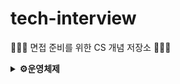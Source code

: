 # tech-interview
🧑🏻‍💻 면접 준비를 위한 CS 개념 저장소 🧑🏻‍💻

<details>
<summary><strong>⚙️운영체제</strong></summary>

<br>

- [운영체제란?](./Operation_System/운영체제란.md)
  - 운영체자란 무엇일까요?
  - 커널이란 무엇일까요?
  - 운영체제는 어떤 기능을 하는지 설명해주세요
  - 운영체제가 관리하는 5가지 지원에 대해 설명해주세요
- [프로세스와 스레드](./Operation_System/Process&Thread.md)
  - 프로세스와 프로세서의 차이에 대해 설명해주세요.
  - 프로세스와 스레드의 차이를 설명해주세요
  - 프로세스의 주소 공간에는 어떤 것이 있을까요?
  - 프로세스의 Data, Stack, Heap영역에는 각각 어떤 데이터가 저장되는지 설명해주세요
  - 프로세스의 상태에는 어떤 것이 있을까요?
  - 프로세스의 Running State에서 CPU 자원을 뺐기는 3가지 상황에 대해 설명해주세요
  - OS는 프로세스의 정보를 어떻게 관리하며 어떤 데이터들을 저장하고 있는지 설명해주세요 (hint.PCB)
  - PCB가 왜 필요할까요?
  - 멀티 스레드와 멀티 프로세스의 차이에 대해 설명해주세요
  - 스레드마다 독립적으로 관리하는 공간은 무엇이며 왜 독립적으로 할당할까요?
  - 커널 스레드와 유저 스레드의 차이에 대해 설명해주세요
- [Context Switching](./Operation_System/Context_Switching.md)
  - Context Switching에 대해 설명해주세요
  - Context Switching Overhead에 대해 설명해주세요
- [IPC](./Operation_System/IPC.md)
  - 프로세스간 통신은 어떻게 할까요?
  - IPC에는 어떤 방법들이 있을까요?
- [System Call](./Operation_System/SystemCall.md)
  - System Call이란 무엇일까요?
  - System Call과 Function Call의 차이점에 대해 설명해주세요
  - 사용자 모드와 커널 모드에 대해 설명해주세요
- [인터럽트](./Operation_System/Interrupt.md)
  - 인터럽트란 무엇일까요?
  - 인터럽트는 시그널을 하드웨어적으로 확인할까요? 소프트웨어적으로 할까요?
  - 인터럽트 벡터와 인터럽트 서비스 루틴에 대해 설명해주세요
  - 인터럽트 실행 과정에 대해 설명해주세요
- [CPU 스케쥴링](./Operation_System/CPU%20Scheduling.md)
  - CPU 스케줄링이란 무엇일까요?
  - 장기, 중기, 단기 스케줄러로 나누는 기준에 대해 설명해주세요
  - 선점과 비선점의 차이에 대해 설명해주세요
  - CPU Scheduling의 종류에는 무엇이 있을까요?
  - FCFS, SJF, SRTF, Priority scheduling, RR 스케줄링은 각각 무엇이며 장단점은 무엇이 있을까요?
  - 선점 스케줄링과 비선점 스케줄링에는 각각 어떤 것이 있을까요?
  - Starvation은 어떤 스케줄링에서 발생하는 문제일까요?
  - Aging이란 무엇일까요?
- [데드락](./Operation_System/Deadlock.md)
  - 데드락이란 무엇일까요?
  - 데드락이 발생하는 4가지 조건에 대해 설명해주세요
  - 데드락이 발생할 수 있는 자원의 종류에는 무엇이 있을까요?
  - 데드락을 예방, 회피, 무시의 차이에 대해 설명해주세요
  - Banker’s Algorithm은 예방, 회피, 무시 중 어떤 방법에 속할까요?

</details>
